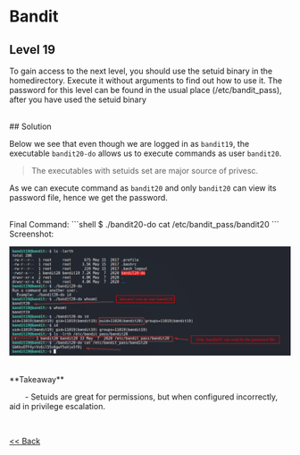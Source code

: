 # Bandit

## Level 19
To gain access to the next level, you should use the setuid binary in the homedirectory. Execute it without arguments to find out how to use it. The password for this level can be found in the usual place (/etc/bandit_pass), after you have used the setuid binary

<br/>
## Solution

Below we see that even though we are logged in as `bandit19`, the executable `bandit20-do` allows us to execute commands as user `bandit20`.

>
> The executables with setuids set are major source of privesc.
> 

As we can execute command as `bandit20` and only `bandit20` can view its password file, hence we get the password.

<br/>
Final Command:
```shell
$ ./bandit20-do cat /etc/bandit_pass/bandit20
```

<br/>
Screenshot:

![Level 19 Image](./images/Level19.png)

<br/>
<span id=green>**Takeaway**</span><br/>

  - Setuids are great for permissions, but when configured incorrectly, aid in privilege escalation.<br/>

<br/>

[<< Back](https://grey-fish.github.io/Bandit/index.html)
